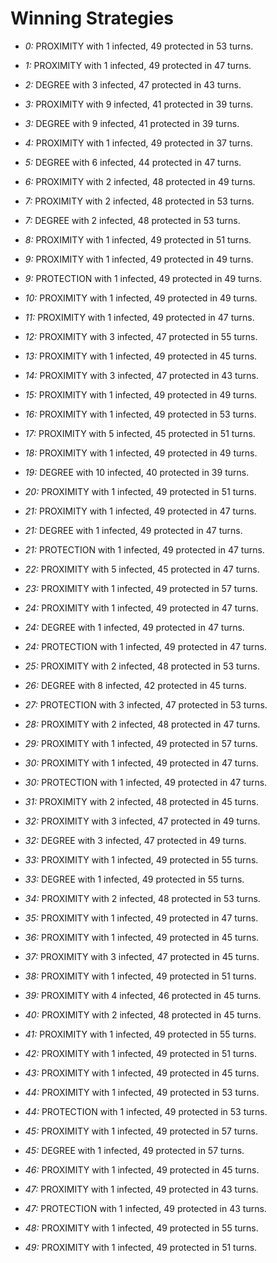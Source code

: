 # Winning Strategies

* _0:_ PROXIMITY with 1 infected, 49 protected in 53 turns.


* _1:_ PROXIMITY with 1 infected, 49 protected in 47 turns.


* _2:_ DEGREE with 3 infected, 47 protected in 43 turns.


* _3:_ PROXIMITY with 9 infected, 41 protected in 39 turns.


* _3:_ DEGREE with 9 infected, 41 protected in 39 turns.


* _4:_ PROXIMITY with 1 infected, 49 protected in 37 turns.


* _5:_ DEGREE with 6 infected, 44 protected in 47 turns.


* _6:_ PROXIMITY with 2 infected, 48 protected in 49 turns.


* _7:_ PROXIMITY with 2 infected, 48 protected in 53 turns.


* _7:_ DEGREE with 2 infected, 48 protected in 53 turns.


* _8:_ PROXIMITY with 1 infected, 49 protected in 51 turns.


* _9:_ PROXIMITY with 1 infected, 49 protected in 49 turns.


* _9:_ PROTECTION with 1 infected, 49 protected in 49 turns.


* _10:_ PROXIMITY with 1 infected, 49 protected in 49 turns.


* _11:_ PROXIMITY with 1 infected, 49 protected in 47 turns.


* _12:_ PROXIMITY with 3 infected, 47 protected in 55 turns.


* _13:_ PROXIMITY with 1 infected, 49 protected in 45 turns.


* _14:_ PROXIMITY with 3 infected, 47 protected in 43 turns.


* _15:_ PROXIMITY with 1 infected, 49 protected in 49 turns.


* _16:_ PROXIMITY with 1 infected, 49 protected in 53 turns.


* _17:_ PROXIMITY with 5 infected, 45 protected in 51 turns.


* _18:_ PROXIMITY with 1 infected, 49 protected in 49 turns.


* _19:_ DEGREE with 10 infected, 40 protected in 39 turns.


* _20:_ PROXIMITY with 1 infected, 49 protected in 51 turns.


* _21:_ PROXIMITY with 1 infected, 49 protected in 47 turns.


* _21:_ DEGREE with 1 infected, 49 protected in 47 turns.


* _21:_ PROTECTION with 1 infected, 49 protected in 47 turns.


* _22:_ PROXIMITY with 5 infected, 45 protected in 47 turns.


* _23:_ PROXIMITY with 1 infected, 49 protected in 57 turns.


* _24:_ PROXIMITY with 1 infected, 49 protected in 47 turns.


* _24:_ DEGREE with 1 infected, 49 protected in 47 turns.


* _24:_ PROTECTION with 1 infected, 49 protected in 47 turns.


* _25:_ PROXIMITY with 2 infected, 48 protected in 53 turns.


* _26:_ DEGREE with 8 infected, 42 protected in 45 turns.


* _27:_ PROTECTION with 3 infected, 47 protected in 53 turns.


* _28:_ PROXIMITY with 2 infected, 48 protected in 47 turns.


* _29:_ PROXIMITY with 1 infected, 49 protected in 57 turns.


* _30:_ PROXIMITY with 1 infected, 49 protected in 47 turns.


* _30:_ PROTECTION with 1 infected, 49 protected in 47 turns.


* _31:_ PROXIMITY with 2 infected, 48 protected in 45 turns.


* _32:_ PROXIMITY with 3 infected, 47 protected in 49 turns.


* _32:_ DEGREE with 3 infected, 47 protected in 49 turns.


* _33:_ PROXIMITY with 1 infected, 49 protected in 55 turns.


* _33:_ DEGREE with 1 infected, 49 protected in 55 turns.


* _34:_ PROXIMITY with 2 infected, 48 protected in 53 turns.


* _35:_ PROXIMITY with 1 infected, 49 protected in 47 turns.


* _36:_ PROXIMITY with 1 infected, 49 protected in 45 turns.


* _37:_ PROXIMITY with 3 infected, 47 protected in 45 turns.


* _38:_ PROXIMITY with 1 infected, 49 protected in 51 turns.


* _39:_ PROXIMITY with 4 infected, 46 protected in 45 turns.


* _40:_ PROXIMITY with 2 infected, 48 protected in 45 turns.


* _41:_ PROXIMITY with 1 infected, 49 protected in 55 turns.


* _42:_ PROXIMITY with 1 infected, 49 protected in 51 turns.


* _43:_ PROXIMITY with 1 infected, 49 protected in 45 turns.


* _44:_ PROXIMITY with 1 infected, 49 protected in 53 turns.


* _44:_ PROTECTION with 1 infected, 49 protected in 53 turns.


* _45:_ PROXIMITY with 1 infected, 49 protected in 57 turns.


* _45:_ DEGREE with 1 infected, 49 protected in 57 turns.


* _46:_ PROXIMITY with 1 infected, 49 protected in 45 turns.


* _47:_ PROXIMITY with 1 infected, 49 protected in 43 turns.


* _47:_ PROTECTION with 1 infected, 49 protected in 43 turns.


* _48:_ PROXIMITY with 1 infected, 49 protected in 55 turns.


* _49:_ PROXIMITY with 1 infected, 49 protected in 51 turns.



